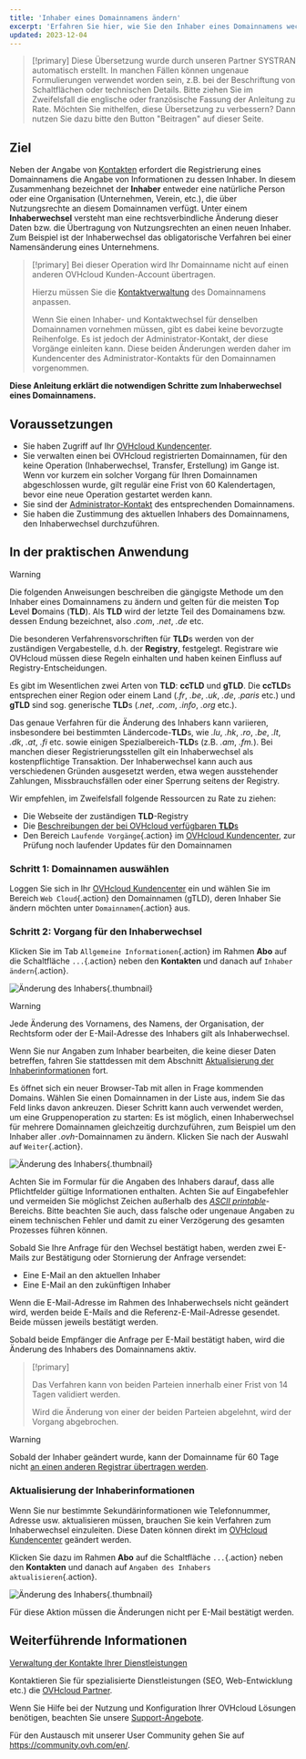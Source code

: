 ```yaml
---
title: 'Inhaber eines Domainnamens ändern'
excerpt: 'Erfahren Sie hier, wie Sie den Inhaber eines Domainnamens wechseln können'
updated: 2023-12-04
---
```


> [!primary]
> Diese Übersetzung wurde durch unseren Partner SYSTRAN automatisch erstellt. In manchen Fällen können ungenaue Formulierungen verwendet worden sein, z.B. bei der Beschriftung von Schaltflächen oder technischen Details. Bitte ziehen Sie im Zweifelsfall die englische oder französische Fassung der Anleitung zu Rate. Möchten Sie mithelfen, diese Übersetzung zu verbessern? Dann nutzen Sie dazu bitte den Button "Beitragen" auf dieser Seite.
>

## Ziel

Neben der Angabe von [Kontakten](/pages/account_and_service_management/account_information/managing_contacts) erfordert die Registrierung eines Domainnamens die Angabe von Informationen zu dessen Inhaber. In diesem Zusammenhang bezeichnet der **Inhaber** entweder eine natürliche Person oder eine Organisation (Unternehmen, Verein, etc.), die über Nutzungsrechte an diesem Domainnamen verfügt. Unter einem **Inhaberwechsel** versteht man eine rechtsverbindliche Änderung dieser Daten bzw. die Übertragung von Nutzungsrechten an einen neuen Inhaber. Zum Beispiel ist der Inhaberwechsel das obligatorische Verfahren bei einer Namensänderung eines Unternehmens.

> [!primary]
>Bei dieser Operation wird Ihr Domainname nicht auf einen anderen OVHcloud Kunden-Account übertragen.
>
>Hierzu müssen Sie die [Kontaktverwaltung](/pages/account_and_service_management/account_information/managing_contacts) des Domainnamens anpassen.
>
> Wenn Sie einen Inhaber- und Kontaktwechsel für denselben Domainnamen vornehmen müssen, gibt es dabei keine bevorzugte Reihenfolge. Es ist jedoch der Administrator-Kontakt, der diese Vorgänge einleiten kann. Diese beiden Änderungen werden daher im Kundencenter des Administrator-Kontakts für den Domainnamen vorgenommen.

**Diese Anleitung erklärt die notwendigen Schritte zum Inhaberwechsel eines Domainnamens.**

## Voraussetzungen

- Sie haben Zugriff auf Ihr [OVHcloud Kundencenter](https://www.ovh.com/auth/?action=gotomanager&from=https://www.ovh.de/&ovhSubsidiary=de).
- Sie verwalten einen bei OVHcloud registrierten Domainnamen, für den keine Operation (Inhaberwechsel, Transfer, Erstellung) im Gange ist. Wenn vor kurzem ein solcher Vorgang für Ihren Domainnamen abgeschlossen wurde, gilt regulär eine Frist von 60 Kalendertagen, bevor eine neue Operation gestartet werden kann.
- Sie sind der [Administrator-Kontakt](/pages/account_and_service_management/account_information/managing_contacts) des entsprechenden Domainnamens.
- Sie haben die Zustimmung des aktuellen Inhabers des Domainnamens, den Inhaberwechsel durchzuführen.

## In der praktischen Anwendung

> [!warning]
>
> Die folgenden Anweisungen beschreiben die gängigste Methode um den Inhaber eines Domainnamens zu ändern und gelten für die meisten **T**op **L**evel **D**omains (**TLD**). Als **TLD** wird der letzte Teil des Domainamens bzw. dessen Endung bezeichnet, also *.com*, *.net*, *.de* etc.
>
> Die besonderen Verfahrensvorschriften für **TLD**s werden von der zuständigen Vergabestelle, d.h. der **Registry**, festgelegt. Registrare wie OVHcloud müssen diese Regeln einhalten und haben keinen Einfluss auf Registry-Entscheidungen.
>
> Es gibt im Wesentlichen zwei Arten von **TLD**: **ccTLD** und **gTLD**. Die **ccTLD**s entsprechen einer Region oder einem Land (*.fr*, *.be*, *.uk*, *.de*, *.paris* etc.) und **gTLD** sind sog. generische **TLD**s (*.net*, *.com*, *.info*, *.org* etc.).
>
> Das genaue Verfahren für die Änderung des Inhabers kann variieren, insbesondere bei bestimmten Ländercode-**TLD**s, wie *.lu*, *.hk*, *.ro*, *.be*, *.lt*, *.dk*, *.at*, *.fi* etc. sowie einigen Spezialbereich-**TLD**s (z.B. *.am*, *.fm.*). Bei manchen dieser Registrierungsstellen gilt ein Inhaberwechsel als kostenpflichtige Transaktion. Der Inhaberwechsel kann auch aus verschiedenen Gründen ausgesetzt werden, etwa wegen ausstehender Zahlungen, Missbrauchsfällen oder einer Sperrung seitens der Registry.
>
> Wir empfehlen, im Zweifelsfall folgende Ressourcen zu Rate zu ziehen:
>
> - Die Webseite der zuständigen **TLD**-Registry
> - Die [Beschreibungen der bei OVHcloud verfügbaren **TLD**s](https://www.ovhcloud.com/de/domains/tld/)
> - Den Bereich `Laufende Vorgänge`{.action} im [OVHcloud Kundencenter](https://www.ovh.com/auth/?action=gotomanager&from=https://www.ovh.de/&ovhSubsidiary=de), zur Prüfung noch laufender Updates für den Domainnamen
>

### Schritt 1: Domainnamen auswählen

Loggen Sie sich in Ihr [OVHcloud Kundencenter](https://www.ovh.com/auth/?action=gotomanager&from=https://www.ovh.de/&ovhSubsidiary=de) ein und wählen Sie im Bereich `Web Cloud`{.action} den Domainnamen (gTLD), deren Inhaber Sie ändern möchten unter `Domainnamen`{.action} aus.

### Schritt 2: Vorgang für den Inhaberwechsel

Klicken Sie im Tab `Allgemeine Informationen`{.action} im Rahmen **Abo** auf die Schaltfläche `...`{.action} neben den **Kontakten** und danach auf `Inhaber ändern`{.action}.

![Änderung des Inhabers](images/3652-2.png){.thumbnail}

> [!warning]
>
> Jede Änderung des Vornamens, des Namens, der Organisation, der Rechtsform oder der E-Mail-Adresse des Inhabers gilt als Inhaberwechsel.
> 
> Wenn Sie nur Angaben zum Inhaber bearbeiten, die keine dieser Daten betreffen, fahren Sie stattdessen mit dem Abschnitt [Aktualisierung der Inhaberinformationen](#updateownerinformation) fort.
> 

Es öffnet sich ein neuer Browser-Tab mit allen in Frage kommenden Domains. Wählen Sie einen Domainnamen in der Liste aus, indem Sie das Feld links davon ankreuzen. Dieser Schritt kann auch verwendet werden, um eine Gruppenoperation zu starten: Es ist möglich, einen Inhaberwechsel für mehrere Domainnamen gleichzeitig durchzuführen, zum Beispiel um den Inhaber aller *.ovh*-Domainnamen zu ändern. Klicken Sie nach der Auswahl auf `Weiter`{.action}.

![Änderung des Inhabers](images/3657.PNG){.thumbnail}

Achten Sie im Formular für die Angaben des Inhabers darauf, dass alle Pflichtfelder gültige Informationen enthalten. Achten Sie auf Eingabefehler und vermeiden Sie möglichst Zeichen außerhalb des *[ASCII printable](http://facweb.cs.depaul.edu/sjost/it212/documents/ascii-pr.htm)*-Bereichs. Bitte beachten Sie auch, dass falsche oder ungenaue Angaben zu einem technischen Fehler und damit zu einer Verzögerung des gesamten Prozesses führen können.

Sobald Sie Ihre Anfrage für den Wechsel bestätigt haben, werden zwei E-Mails zur Bestätigung oder Stornierung der Anfrage versendet:

- Eine E-Mail an den aktuellen Inhaber
- Eine E-Mail an den zukünftigen Inhaber

Wenn die E-Mail-Adresse im Rahmen des Inhaberwechsels nicht geändert wird, werden beide E-Mails and die Referenz-E-Mail-Adresse gesendet. Beide müssen jeweils bestätigt werden.

Sobald beide Empfänger die Anfrage per E-Mail bestätigt haben, wird die Änderung des Inhabers des Domainnamens aktiv.

> [!primary]
>
> Das Verfahren kann von beiden Parteien innerhalb einer Frist von 14 Tagen validiert werden.
> 
> Wird die Änderung von einer der beiden Parteien abgelehnt, wird der Vorgang abgebrochen.

> [!warning]
>
> Sobald der Inhaber geändert wurde, kann der Domainname für 60 Tage nicht [an einen anderen Registrar übertragen werden](/pages/web_cloud/domains/transfer_outgoing_domain). 

### Aktualisierung der Inhaberinformationen <a name="updateownerinformation"></a>

Wenn Sie nur bestimmte Sekundärinformationen wie Telefonnummer, Adresse usw. aktualisieren müssen, brauchen Sie kein Verfahren zum Inhaberwechsel einzuleiten. Diese Daten können direkt im [OVHcloud Kundencenter](https://www.ovh.com/auth/?action=gotomanager&from=https://www.ovh.de/&ovhSubsidiary=de) geändert werden.

Klicken Sie dazu im Rahmen **Abo** auf die Schaltfläche `...`{.action} neben den **Kontakten** und danach auf `Angaben des Inhabers aktualisieren`{.action}.

![Änderung des Inhabers](images/3658.png){.thumbnail}

Für diese Aktion müssen die Änderungen nicht per E-Mail bestätigt werden.

## Weiterführende Informationen

[Verwaltung der Kontakte Ihrer Dienstleistungen](/pages/account_and_service_management/account_information/managing_contacts)

Kontaktieren Sie für spezialisierte Dienstleistungen (SEO, Web-Entwicklung etc.) die [OVHcloud Partner](https://partner.ovhcloud.com/de/directory/).

Wenn Sie Hilfe bei der Nutzung und Konfiguration Ihrer OVHcloud Lösungen benötigen, beachten Sie unsere [Support-Angebote](https://www.ovhcloud.com/de/support-levels/).

Für den Austausch mit unserer User Community gehen Sie auf <https://community.ovh.com/en/>.
